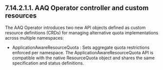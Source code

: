## 7.14.2.1.1. AAQ Operator controller and custom resources

The AAQ Operator introduces two new API objects defined as custom resource definitions (CRDs) for managing alternative quota implementations across multiple namespaces:

- ApplicationAwareResourceQuota : Sets aggregate quota restrictions enforced per namespace. The ApplicationAwareResourceQuota API is compatible with the native ResourceQuota object and shares the same specification and status definitions.

